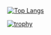 [![Top Langs](https://github-readme-stats.vercel.app/api/top-langs/?username=Km-3005&count_private=true&layout=compact)](https://github.com/Km-3005/github-readme-stats)

[![trophy](https://github-profile-trophy.vercel.app/?username=Km-3005&theme=onedark&column=7
)](https://github.com/ryo-ma/github-profile-trophy)
